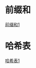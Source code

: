 # 前缀和

[前缀和1](https://leetcode.cn/problems/count-good-triplets/solutions/371340/tong-ji-hao-san-yuan-zu-by-leetcode-solution/?envType=study-plan-v2&envId=primers-list)

# 哈希表

[哈希表1](https://leetcode.cn/problems/number-of-good-pairs/solutions/336449/hao-shu-dui-de-shu-mu-by-leetcode-solution/?envType=study-plan-v2&envId=primers-list)

